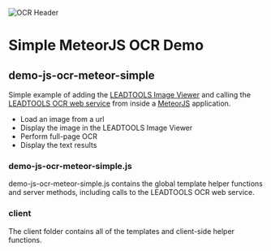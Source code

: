 
![OCR Header](https://www.leadtools.com/images/new-site-images/banners/ocr.jpg)

# Simple MeteorJS OCR Demo
## demo-js-ocr-meteor-simple

Simple example of adding the [LEADTOOLS Image Viewer](https://www.leadtools.com/sdk/display/html5) and calling the [LEADTOOLS OCR web service](https://www.leadtools.com/sdk/ocr/web-services) from inside a [MeteorJS](https://www.meteor.com/#!) application.

+ Load an image from a url
+ Display the image in the LEADTOOLS Image Viewer
+ Perform full-page OCR
+ Display the text results

### demo-js-ocr-meteor-simple.js
demo-js-ocr-meteor-simple.js contains the global template helper functions and server methods, including calls to the LEADTOOLS OCR web service.

### client
The client folder contains all of the templates and client-side helper functions.